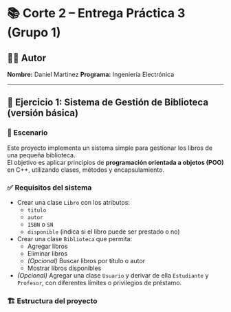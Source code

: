 # 📚 Corte 2 – Entrega Práctica 3 (Grupo 1)

## 👨‍💻 Autor
**Nombre:** Daniel Martinez 
**Programa:** Ingeniería Electrónica  

---

## 🧩 Ejercicio 1: Sistema de Gestión de Biblioteca (versión básica)

### 🧾 Escenario
Este proyecto implementa un sistema simple para gestionar los libros de una pequeña biblioteca.  
El objetivo es aplicar principios de **programación orientada a objetos (POO)** en C++, utilizando clases, métodos y encapsulamiento.

### ✅ Requisitos del sistema
- Crear una clase `Libro` con los atributos:
  - `titulo`
  - `autor`
  - `ISBN` o `SN`
  - `disponible` (indica si el libro puede ser prestado o no)
- Crear una clase `Biblioteca` que permita:
  - Agregar libros  
  - Eliminar libros  
  - *(Opcional)* Buscar libros por título o autor  
  - Mostrar libros disponibles  
- *(Opcional)* Agregar una clase `Usuario` y derivar de ella `Estudiante` y `Profesor`, con diferentes límites o privilegios de préstamo.

### 🏗️ Estructura del proyecto